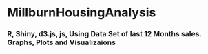 # MillburnHousingAnalysis
<h3> R, Shiny, d3.js, js, Using Data Set of last 12 Months sales. Graphs, Plots and Visualizaions </h3>
